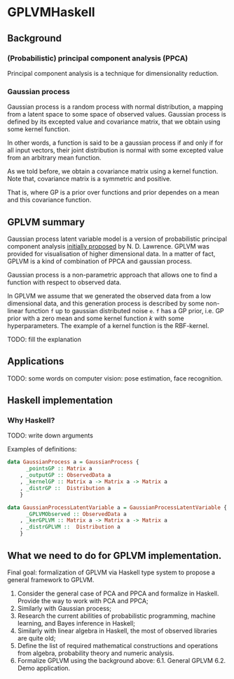 # GPLVMHaskell

## Background

### (Probabilistic) principal component analysis (PPCA)

Principal component analysis is a technique for dimensionality reduction.

### Gaussian process

Gaussian process is a random process with normal distribution, a mapping from a latent space to some space of observed values. Gaussian process is defined by its excepted value and covariance matrix, that we obtain using some kernel function.

In other words, a function is said to be a gaussian process if and only if for all input vectors, their joint distribution is normal with some excepted value from an arbitrary mean function.

As we told before, we obtain a covariance matrix using a kernel function. Note that, covariance matrix is a symmetric and positive.

That is, where GP is a prior over functions and prior dependes on a mean and this covariance function.

## GPLVM summary


Gaussian process latent variable model is a version of probabilistic principal component analysis [initially proposed](https://papers.nips.cc/paper/2540-gaussian-process-latent-variable-models-for-visualisation-of-high-dimensional-data.pdf) by N. D. Lawrence. GPLVM was provided for visualisation of higher dimensional data.
In a matter of fact, GPLVM is a kind of combination of PPCA and gaussian process.

Gaussian process is a non-parametric approach that allows one to find a function with respect to observed data.

In GPLVM we assume that we generated the observed data from a low dimensional data, and this generation process is described by some non-linear function `f` up to gaussian distributed noise `e`. `f` has a GP prior, i.e. GP prior with a zero mean and some kernel function $k$ with some hyperparameters.
The example of a kernel function is the RBF-kernel.

TODO: fill the explanation

## Applications

TODO: some words on computer vision: pose estimation, face recognition.


## Haskell implementation

### Why Haskell?

TODO: write down arguments


Examples of definitions:

```haskell
data GaussianProcess a = GaussianProcess {
      _pointsGP :: Matrix a
    , _outputGP :: ObservedData a
    , _kernelGP :: Matrix a -> Matrix a -> Matrix a
    , _distrGP ::  Distribution a
    }
```

```haskell
data GaussianProcessLatentVariable a = GaussianProcessLatentVariable {
      _GPLVMObserved :: ObservedData a
    , _kerGPLVM :: Matrix a -> Matrix a -> Matrix a
    , _distrGPLVM ::  Distribution a
    }
```

## What we need to do for GPLVM implementation.

Final goal: formalization of GPLVM via Haskell type system to propose a general framework to GPLVM.

1. Consider the general case of PCA and PPCA and formalize in Haskell. Provide the way to work with PCA and PPCA;
2. Similarly with Gaussian process;
3. Research the current abilities of probabilistic programming, machine learning, and Bayes inference in Haskell;
4. Similarly with linear algebra in Haskell, the most of observed libraries are quite old;
5. Define the list of required mathematical constructions and operations from algebra, probability theory and numeric analysis.
6. Formalize GPLVM using the background above:
6.1. General GPLVM
6.2. Demo application.
